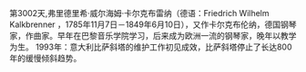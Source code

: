 第3002天,弗里德里希·威尔海姆·卡尔克布雷纳（德语：Friedrich Wilhelm Kalkbrenner ，1785年11月7日－1849年6月10日），又作卡尔克布伦纳，德国钢琴家，作曲家。早年在巴黎音乐学院学习，后来成为欧洲一流的钢琴家，晚年以教学为生。
1993年：意大利比萨斜塔的维护工作初见成效，比萨斜塔停止了长达800年的缓慢倾斜趋势。
